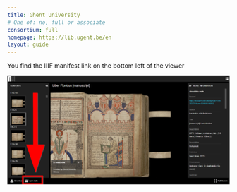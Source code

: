 ```yaml
---
title: Ghent University
# One of: no, full or associate
consortium: full 
homepage: https://lib.ugent.be/en
layout: guide
---
```


You find the IIIF manifest link on the bottom left of the viewer

![You find the IIIF manifest link on the bottom left](BookTowerGhent.png)